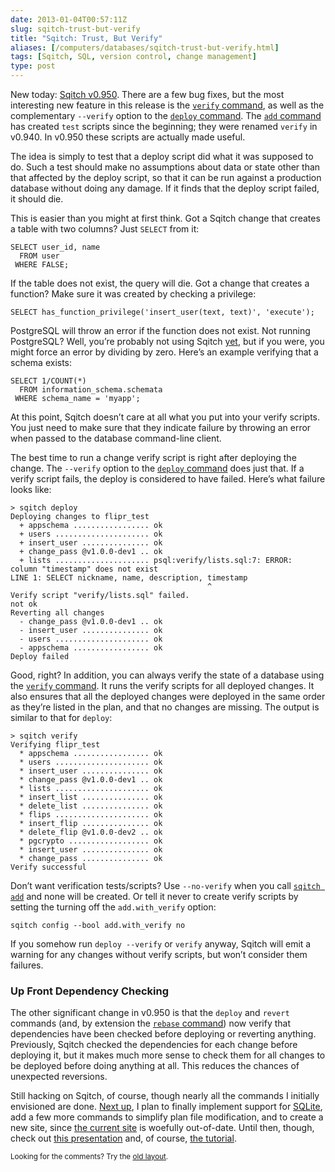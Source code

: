 ```yaml
--- 
date: 2013-01-04T00:57:11Z
slug: sqitch-trust-but-verify
title: "Sqitch: Trust, But Verify"
aliases: [/computers/databases/sqitch-trust-but-verify.html]
tags: [Sqitch, SQL, version control, change management]
type: post
---
```


<p>New today: <a href="https://metacpan.org/release/DWHEELER/App-Sqitch-0.950/">Sqitch v0.950</a>. There are a few bug fixes, but the most interesting new feature in this release is the <a href="https://metacpan.org/module/App::Sqitch::Command::verify"><code>verify</code> command</a>, as well as the complementary <code>--verify</code> option to the <a href="https://metacpan.org/module/App::Sqitch::Command::deploy"><code>deploy</code> command</a>. The <a href="https://metacpan.org/module/App::Sqitch::Command::add"><code>add</code> command</a> has created <code>test</code> scripts since the beginning; they were renamed <code>verify</code> in v0.940. In v0.950 these scripts are actually made useful.</p>

<p>The idea is simply to test that a deploy script did what it was supposed to do. Such a test should make no assumptions about data or state other than that affected by the deploy script, so that it can be run against a production database without doing any damage. If it finds that the deploy script failed, it should die.</p>

<p>This is easier than you might at first think. Got a Sqitch change that creates a table with two columns? Just <code>SELECT</code> from it:</p>

<pre><code>SELECT user_id, name
  FROM user
 WHERE FALSE;
</code></pre>

<p>If the table does not exist, the query will die. Got a change that creates a function? Make sure it was created by checking a privilege:</p>

<pre><code>SELECT has_function_privilege('insert_user(text, text)', 'execute');
</code></pre>

<p>PostgreSQL will throw an error if the function does not exist. Not running PostgreSQL? Well, you’re probably not using Sqitch <a href="https://github.com/theory/sqitch/issues?labels=engine&amp;state=open">yet</a>, but if you were, you might force an error by dividing by zero. Here’s an example verifying that a schema exists:</p>

<pre><code>SELECT 1/COUNT(*)
  FROM information_schema.schemata
 WHERE schema_name = 'myapp';
</code></pre>

<p>At this point, Sqitch doesn’t care at all what you put into your verify scripts. You just need to make sure that they indicate failure by throwing an error when passed to the database command-line client.</p>

<p>The best time to run a change verify script is right after deploying the change. The <code>--verify</code> option to the <a href="https://metacpan.org/module/App::Sqitch::Command::deploy"><code>deploy</code> command</a> does just that. If a verify script fails, the deploy is considered to have failed. Here’s what failure looks like:</p>

<pre><code>&gt; sqitch deploy
Deploying changes to flipr_test
  + appschema ................. ok
  + users ..................... ok
  + insert_user ............... ok
  + change_pass @v1.0.0-dev1 .. ok
  + lists ..................... psql:verify/lists.sql:7: ERROR:  column "timestamp" does not exist
LINE 1: SELECT nickname, name, description, timestamp
                                            ^
Verify script "verify/lists.sql" failed.
not ok
Reverting all changes
  - change_pass @v1.0.0-dev1 .. ok
  - insert_user ............... ok
  - users ..................... ok
  - appschema ................. ok
Deploy failed
</code></pre>

<p>Good, right? In addition, you can always verify the state of a database using the <a href="https://metacpan.org/module/App::Sqitch::Command::verify"><code>verify</code> command</a>. It runs the verify scripts for all deployed changes. It also ensures that all the deployed changes were deployed in the same order as they’re listed in the plan, and that no changes are missing. The output is similar to that for <code>deploy</code>:</p>

<pre><code>&gt; sqitch verify
Verifying flipr_test
  * appschema ................. ok
  * users ..................... ok
  * insert_user ............... ok
  * change_pass @v1.0.0-dev1 .. ok
  * lists ..................... ok
  * insert_list ............... ok
  * delete_list ............... ok
  * flips ..................... ok
  * insert_flip ............... ok
  * delete_flip @v1.0.0-dev2 .. ok
  * pgcrypto .................. ok
  * insert_user ............... ok
  * change_pass ............... ok
Verify successful
</code></pre>

<p>Don’t want verification tests/scripts? Use <code>--no-verify</code> when you call <a href="https://metacpan.org/module/App::Sqitch::Command::add"><code>sqitch add</code></a> and none will be created. Or tell it never to create verify scripts by setting the turning off the <code>add.with_verify</code> option:</p>

<pre><code>sqitch config --bool add.with_verify no
</code></pre>

<p>If you somehow run <code>deploy --verify</code> or <code>verify</code> anyway, Sqitch will emit a warning for any changes without verify scripts, but won’t consider them failures.</p>

<h3>Up Front Dependency Checking</h3>

<p>The other significant change in v0.950 is that the <code>deploy</code> and <code>revert</code> commands (and, by extension the <a href="https://metacpan.org/module/App::Sqitch::Command::deploy"><code>rebase</code> command</a>) now verify that dependencies have been checked before deploying or reverting anything. Previously, Sqitch checked the dependencies for each change before deploying it, but it makes much more sense to check them for all changes to be deployed before doing anything at all. This reduces the chances of unexpected reversions.</p>

<p>Still hacking on Sqitch, of course, though nearly all the commands I initially envisioned are done. <a href="https://github.com/theory/sqitch/issues?milestone=3">Next up</a>, I plan to finally implement support for <a href="http://sqlite.org/">SQLite</a>, add a few more commands to simplify plan file modification, and to create a new site, since <a href="http://sqlite.org/">the current site</a> is woefully out-of-date. Until then, though, check out <a href="https://www.slideshare.net/justatheory/sane-sql-change-management-with-sqitch">this presentation</a> and, of course, <a href="https://metacpan.org/module/sqitchtutorial">the tutorial</a>.</p>

<p class="past"><small>Looking for the comments? Try the <a rel="nofollow" href="//past.justatheory.com/computers/databases/sqitch-trust-but-verify.html">old layout</a>.</small></p>


